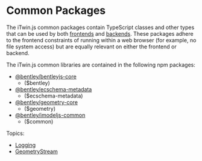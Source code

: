 # Common Packages

The iTwin.js common packages contain TypeScript classes and other types that can be used by both [frontends](../frontend/index.md) and [backends](../backend/index.md).
These packages adhere to the frontend constraints of running within a web browser (for example, no file system access) but are equally relevant on either the frontend or backend.

The iTwin.js common libraries are contained in the following npm packages:

- [@bentley/bentleyjs-core](https://www.npmjs.com/package/@bentley/bentleyjs-core)
  - ($bentley)
- [@bentley/ecschema-metadata](https://www.npmjs.com/package/@bentley/ecschema-metadata)
  - ($ecschema-metadata)
- [@bentley/geometry-core](https://www.npmjs.com/package/@bentley/geometry-core)
  - ($geometry)
- [@bentley/imodeljs-common](https://www.npmjs.com/package/@bentley/imodeljs-common)
  - ($common)

Topics:

- [Logging](./Logging)
- [GeometryStream](./GeometryStream.md)
